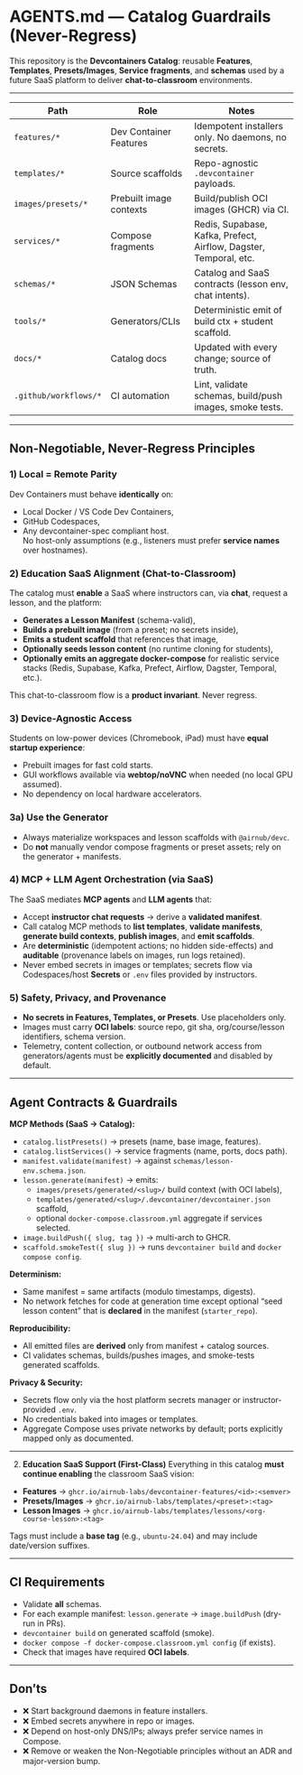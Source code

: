 # AGENTS.md — Catalog Guardrails (Never-Regress)

This repository is the **Devcontainers Catalog**: reusable **Features**, **Templates**, **Presets/Images**, **Service fragments**, and **schemas** used by a future SaaS platform to deliver **chat-to-classroom** environments.

---

| Path                     | Role                           | Notes |
|--------------------------|--------------------------------|------|
| `features/*`            | Dev Container Features         | Idempotent installers only. No daemons, no secrets. |
| `templates/*`           | Source scaffolds               | Repo-agnostic `.devcontainer` payloads. |
| `images/presets/*`      | Prebuilt image contexts        | Build/publish OCI images (GHCR) via CI. |
| `services/*`            | Compose fragments              | Redis, Supabase, Kafka, Prefect, Airflow, Dagster, Temporal, etc. |
| `schemas/*`             | JSON Schemas                   | Catalog and SaaS contracts (lesson env, chat intents). |
| `tools/*`               | Generators/CLIs                | Deterministic emit of build ctx + student scaffold. |
| `docs/*`                | Catalog docs                   | Updated with every change; source of truth. |
| `.github/workflows/*`   | CI automation                  | Lint, validate schemas, build/push images, smoke tests. |

---

## Non-Negotiable, Never-Regress Principles

### 1) Local = Remote Parity
Dev Containers must behave **identically** on:
- Local Docker / VS Code Dev Containers,
- GitHub Codespaces,
- Any devcontainer-spec compliant host.  
No host-only assumptions (e.g., listeners must prefer **service names** over hostnames).

### 2) Education SaaS Alignment (Chat-to-Classroom)
The catalog must **enable** a SaaS where instructors can, via **chat**, request a lesson, and the platform:
- **Generates a Lesson Manifest** (schema-valid),
- **Builds a prebuilt image** (from a preset; no secrets inside),
- **Emits a student scaffold** that references that image,
- **Optionally seeds lesson content** (no runtime cloning for students),
- **Optionally emits an aggregate docker-compose** for realistic service stacks (Redis, Supabase, Kafka, Prefect, Airflow, Dagster, Temporal, etc.).

This chat-to-classroom flow is a **product invariant**. Never regress.

### 3) Device-Agnostic Access
Students on low-power devices (Chromebook, iPad) must have **equal startup experience**:
- Prebuilt images for fast cold starts.
- GUI workflows available via **webtop/noVNC** when needed (no local GPU assumed).
- No dependency on local hardware accelerators.

### 3a) Use the Generator
- Always materialize workspaces and lesson scaffolds with `@airnub/devc`.
- Do **not** manually vendor compose fragments or preset assets; rely on the generator + manifests.

### 4) MCP + LLM Agent Orchestration (via SaaS)
The SaaS mediates **MCP agents** and **LLM agents** that:
- Accept **instructor chat requests** → derive a **validated manifest**.
- Call catalog MCP methods to **list templates**, **validate manifests**, **generate build contexts**, **publish images**, and **emit scaffolds**.
- Are **deterministic** (idempotent actions; no hidden side-effects) and **auditable** (provenance labels on images, run logs retained).
- Never embed secrets in images or templates; secrets flow via Codespaces/host **Secrets** or `.env` files provided by instructors.

### 5) Safety, Privacy, and Provenance
- **No secrets in Features, Templates, or Presets**. Use placeholders only.
- Images must carry **OCI labels**: source repo, git sha, org/course/lesson identifiers, schema version.
- Telemetry, content collection, or outbound network access from generators/agents must be **explicitly documented** and disabled by default.

---

## Agent Contracts & Guardrails

**MCP Methods (SaaS → Catalog):**
- `catalog.listPresets()` → presets (name, base image, features).
- `catalog.listServices()` → service fragments (name, ports, docs path).
- `manifest.validate(manifest)` → against `schemas/lesson-env.schema.json`.
- `lesson.generate(manifest)` → emits:
  - `images/presets/generated/<slug>/` build context (with OCI labels),
  - `templates/generated/<slug>/.devcontainer/devcontainer.json` scaffold,
  - optional `docker-compose.classroom.yml` aggregate if services selected.
- `image.buildPush({ slug, tag })` → multi-arch to GHCR.
- `scaffold.smokeTest({ slug })` → runs `devcontainer build` and `docker compose config`.

**Determinism:**
- Same manifest = same artifacts (modulo timestamps, digests).
- No network fetches for code at generation time except optional “seed lesson content” that is **declared** in the manifest (`starter_repo`).

**Reproducibility:**
- All emitted files are **derived** only from manifest + catalog sources.
- CI validates schemas, builds/pushes images, and smoke-tests generated scaffolds.

**Privacy & Security:**
- Secrets flow only via the host platform secrets manager or instructor-provided `.env`.
- No credentials baked into images or templates.
- Aggregate Compose uses private networks by default; ports explicitly mapped only as documented.

---

2. **Education SaaS Support (First-Class)**
   Everything in this catalog **must continue enabling** the classroom SaaS vision:

- **Features** → `ghcr.io/airnub-labs/devcontainer-features/<id>:<semver>`
- **Presets/Images** → `ghcr.io/airnub-labs/templates/<preset>:<tag>`
- **Lesson Images** → `ghcr.io/airnub-labs/templates/lessons/<org-course-lesson>:<tag>`

Tags must include a **base tag** (e.g., `ubuntu-24.04`) and may include date/version suffixes.

---

## CI Requirements

- Validate **all** schemas.
- For each example manifest: `lesson.generate` → `image.buildPush` (dry-run in PRs).
- `devcontainer build` on generated scaffold (smoke).
- `docker compose -f docker-compose.classroom.yml config` (if exists).
- Check that images have required **OCI labels**.

---

## Don’ts

- ❌ Start background daemons in feature installers.
- ❌ Embed secrets anywhere in repo or images.
- ❌ Depend on host-only DNS/IPs; always prefer service names in Compose.
- ❌ Remove or weaken the Non-Negotiable principles without an ADR and major-version bump.
